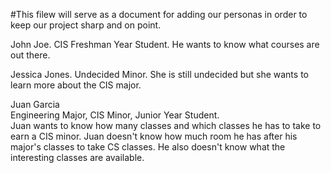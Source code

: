 #This filew will serve as a document for adding our personas in order to keep our project sharp and on point.

John Joe.
CIS Freshman Year Student.
He wants to know what courses are out there.

Jessica Jones.
Undecided Minor.
She is still undecided but she wants to learn more about the CIS major.

Juan Garcia  
Engineering Major, CIS Minor, Junior Year Student.  
Juan wants to know how many classes and which classes he has to take to earn a CIS minor.
Juan doesn't know how much room he has after his major's classes to take CS classes.
He also doesn't know what the interesting classes are available. 

